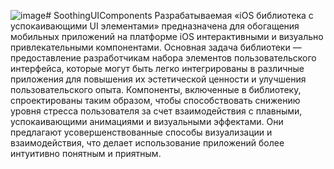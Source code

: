 ![image](https://github.com/Angelina-Ushakova/SoothingUIComponents/assets/145161904/42804bf8-5353-40cd-bde9-108112a3235d)# SoothingUIComponents
Разрабатываемая «iOS библиотека с успокаивающими UI элементами» предназначена для обогащения мобильных приложений на платформе iOS интерактивными и визуально привлекательными компонентами. Основная задача библиотеки — предоставление разработчикам набора элементов пользовательского интерфейса, которые могут быть легко интегрированы в различные приложения для повышения их эстетической ценности и улучшения пользовательского опыта. Компоненты, включенные в библиотеку, спроектированы таким образом, чтобы способствовать снижению уровня стресса пользователя за счет взаимодействия с плавными, успокаивающими анимациями и визуальными эффектами. Они предлагают усовершенствованные способы визуализации и взаимодействия, что делает использование приложений более интуитивно понятным и приятным.

